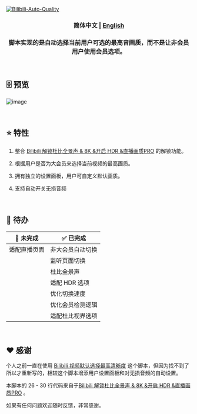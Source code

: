 



<a href="https://github.com/AHCorn/Bilibili-Auto-Quality/raw/main/Bilibili-Auto-Quality.user.js"> ![Bilibili-Auto-Quality](https://socialify.git.ci/AHCorn/Bilibili-Auto-Quality/image?description=1&descriptionEditable=%E8%87%AA%E5%8A%A8%E8%A7%A3%E9%94%81%E5%B9%B6%E6%9B%B4%E6%94%B9%E5%93%94%E5%93%A9%E5%93%94%E5%93%A9%E8%A7%86%E9%A2%91%E7%9A%84%E7%94%BB%E8%B4%A8%E5%92%8C%E9%9F%B3%E8%B4%A8%EF%BC%8C%E5%AE%9E%E7%8E%B0%E8%87%AA%E5%8A%A8%E9%80%89%E6%8B%A9%E6%9C%80%E9%AB%98%E7%94%BB%E8%B4%A8%E3%80%81%E6%97%A0%E6%8D%9F%E9%9F%B3%E9%A2%91%E5%8F%8A%E6%9D%9C%E6%AF%94%E5%85%A8%E6%99%AF%E5%A3%B0%20%E3%80%82&font=Inter&forks=1&issues=1&language=1&name=1&owner=1&pattern=Brick%20Wall&pulls=1&stargazers=1&theme=Auto) </a>

<div align="center">

### **简体中文** | <a href="https://github.com/AHCorn/Bilibili-Auto-Quality/blob/main/README_EN.md"> English </a> 

### 脚本实现的是自动选择当前用户可选的最高音画质，而不是让非会员用户使用会员选项。

</div>

<br>



## 🗄 预览

  
![image](https://github.com/AHCorn/Bilibili-Auto-Quality/assets/42889600/e3c5b814-0fee-4773-9273-2e02290c1b4c)

<br>


## ⭐ 特性


1. 整合 [Bilibili 解锁杜比全景声 & 8K &开启 HDR &直播画质PRO](https://greasyfork.org/zh-TW/scripts/441403) 的解锁功能。

2. 根据用户是否为大会员来选择当前视频的最高画质。
   
3. 拥有独立的设置面板，用户可自定义默认画质。
   
4. 支持自动开关无损音频

<br>

## 📝 待办
| 🔔 未完成 | ✅ 已完成 |
| -------- | -------- |
|   适配直播页面       |  非大会员自动切换        |
|        |    监听页面切换      |
|         |   杜比全景声       |
|       |   适配 HDR 选项      |
|        |   优化切换速度        |
|        |   优化会员检测逻辑        |
|        |   适配杜比视界选项       |

<br>

## ❤ 感谢
个人之前一直在使用 [Bilibili 视频默认选择最高清晰度](https://greasyfork.org/zh-CN/scripts/374770-bilibili-%E8%A7%86%E9%A2%91%E9%BB%98%E8%AE%A4%E9%80%89%E6%8B%A9%E6%9C%80%E9%AB%98%E6%B8%85%E6%99%B0%E5%BA%A6) 这个脚本，但因为找不到了所以才重新写的，相较这个脚本增添用户设置面板和对无损音频的自动设置。

本脚本的 26 - 30 行代码来自于[Bilibili 解锁杜比全景声 & 8K &开启 HDR &直播画质PRO](https://greasyfork.org/zh-TW/scripts/441403) 。

如果有任何问题欢迎随时反馈，非常感谢。



